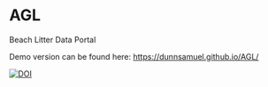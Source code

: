 # AGL
Beach Litter Data Portal


Demo version can be found here: https://dunnsamuel.github.io/AGL/

[![DOI](https://zenodo.org/badge/145450214.svg)](https://zenodo.org/badge/latestdoi/145450214)
